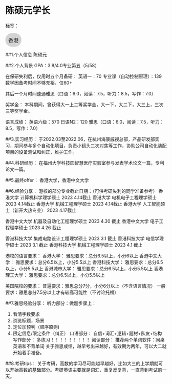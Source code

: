 # 陈硕元学长

标签：
<a href="https://fzu-fly.online/flying/jk/" target="_blank">
  <div class="box">
    <div class="text">香港</div>
  </div>
</a>

<style>
.box {
  display: inline-block;
  border: 1px solid lightgray; /* 边框颜色 */
  padding: 8px;
  border-radius: 20px; /* 弧度大小 */
  background-color: lightgray; /* 默认背景色 */
  transition: background-color 0.3s ease; /* 添加过渡效果 */
}

.box:hover {
  background-color: #7E56C2; /* 鼠标悬停时的背景色 */
}

.text {
  font-size: 16px;
  text-align: center;
}
</style>

<style>
a[style] {
  position: relative;
}

a[style]:hover {
  background-color: purple;
}
</style>

##1.个人信息
陈硕元

##2.个人背景
GPA：3.8/4.0专业第五（5/58）

在保研失利后，仅用时五个月备研：
英语一：70
专业课（自动控制原理）：139
数学因备考时间不够充裕，仅60+

其后一个月时间速通雅思（口语：6.0，阅读：7.5，听力：8.5，写作：7.0）

奖学金：
本科期间，曾获得大一上二等奖学金，大一下，大二下，大三上，三次三等奖学金。

语言成绩：
英语六级：570
日语N2：120
雅思（口语：6.0，阅读：7.5，听力：8.5，写作：7.0）

##3.实习经历：
于2022.03至2022.06，在杭州海康威视总部，产品研发部实习，期间参与多个自动化项目，负责小镜头二次对焦等工作，协助公司自动化装配项目的设备测试和纠正，维护工作。

##4.科研经历：
在福州大学科技园智慧医疗实验室参与发表学术论文一篇，专利论文一篇。

##5.最终offer：
香港大学，香港中文大学

##6.经验分享：
  港校的部分专业截止日期：（可供考研失利的同学准备参考）
  香港大学 计算机科学理学硕士               2023 4.14截止
  香港大学 电机电子工程理学硕士             2023 4.14截止
香港大学 机械工程理学硕士                 2023 4.14截止
  香港大学 人工智能硕士（新开大热专业）     2023 4.17截止

香港中文大学 机器及自动化工程理学硕士        2023 4.30 截止
香港中文大学 电子工程理学硕士                2023 4.26 截止

香港科技大学 集成电路设计工程理学硕士        2023 3.1 截止
香港科技大学 电信学理学硕士                  2023 3.1 截止
香港科技大学 机械工程理学硕士                2023 4.1 截止

港校的语言要求：
香港大学：         雅思要求：总分6.5以上，小分6以上
香港中文大学：     雅思要求：总分6.5以上，小分5.5以上
香港科技大学：     雅思要求：总分6.5以上，小分5.5以上
香港城市大学：     雅思要求：总分6.5以上，小分5.5以上
香港理工大学：     雅思要求：总分6.5以上，小分5.5以上

美国院校的要求：
普遍要求：雅思总分7分，小分6分以上（不含语言情况）
一般要求：雅思总分7.5分以上才有较高可能性（不讨论托福）


##7.雅思经验分享：
   听力部分：做题步骤上：
1.	看清字数要求
2.	浏览标题，场景
3.	定位加预判（顺序原则)
4.	限定信息/限定条件（纠正）
口语部分：
自信+词汇+逻辑+题材+队友+结构
写作部分：
 多练习！！！！！！！！！
阅读部分：
推荐两个单词软件：同桌英语和不背单词
关于雅思成绩，越早考出来越好，有效期为两年，可以大二就开始着手准备。

##8.考研tips：
关于考研，高数的学习尽可能越早越好，比如大三的上学期就可以开始高数的基础部分。考研英语主要就是词汇，重复反复背，一直背到考试前一天。
